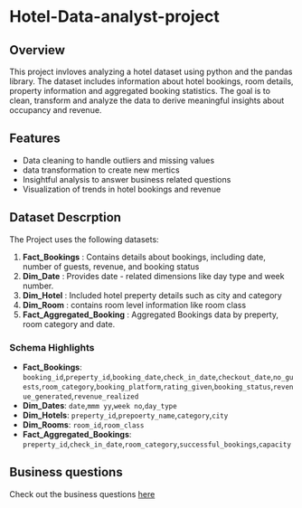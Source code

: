 # Hotel-Data-analyst-project

## Overview 
This project invloves analyzing a hotel dataset using python and the pandas library. The dataset includes information about hotel bookings, room details, property information and aggregated booking statistics. The goal is to clean, transform and analyze the data to derive meaningful insights about occupancy and revenue. 

## Features 
- Data cleaning to handle outliers and missing values
- data transformation to create new mertics
- Insightful analysis to answer business related questions
- Visualization of trends in hotel bookings and revenue

## Dataset Descrption 
The Project uses the following datasets:
1. **Fact_Bookings** :  Contains details about bookings, including date, number of guests, revenue, and booking status
2. **Dim_Date** : Provides date - related dimensions like day type and week number.
3. **Dim_Hotel** : Included hotel preperty details such as city and category
4. **Dim_Room** : contains room level information like room class
5. **Fact_Aggregated_Booking** : Aggregated Bookings data by preperty, room category and date.

### **Schema Highlights**
- **Fact_Bookings**:
`booking_id`,`preperty_id`,`booking_date`,`check_in_date`,`checkout_date`,`no_guests`,`room_category`,`booking_platform`,`rating_given`,`booking_status`,`revenue_generated`,`revenue_realized`
- **Dim_Dates**:
`date`,`mmm yy`,`week no`,`day_type`
- **Dim_Hotels**:
`preperty_id`,`prepoerty_name`,`category`,`city`
- **Dim_Rooms**:
`room_id`,`room_class`
- **Fact_Aggregated_Bookings**:
`preperty_id`,`check_in_date`,`room_category`,`successful_bookings`,`capacity`

## Business questions 
Check out the business questions [here](Python_question.txt)
